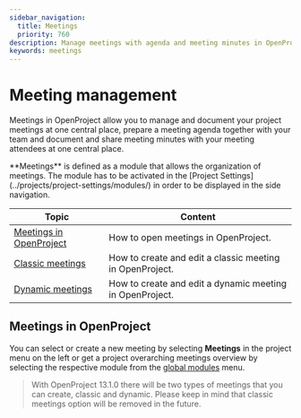 ```yaml
---
sidebar_navigation:
  title: Meetings
  priority: 760
description: Manage meetings with agenda and meeting minutes in OpenProject.
keywords: meetings
---
```


# Meeting management

Meetings in OpenProject allow you to manage and document your project meetings at one central place, prepare a meeting agenda together with your team and document and share meeting minutes with your meeting attendees at one central place.

<div class="glossary">
**Meetings** is defined as a module that allows the organization of meetings. The module has to be activated in the [Project Settings](../projects/project-settings/modules/) in order to be displayed in the side navigation.
</div>

| Topic                                               | Content                                                  |
| --------------------------------------------------- | -------------------------------------------------------- |
| [Meetings in OpenProject](#meetings-in-openproject) | How to open meetings in OpenProject.                     |
| [Classic meetings](#create-a-new-meeting)           | How to create and edit a classic meeting in OpenProject. |
| [Dynamic meetings](#edit-a-meeting)                 | How to create and edit a dynamic meeting in OpenProject. |
## Meetings in OpenProject

You can select or create a new meeting by selecting **Meetings** in the project menu on the left or get a project overarching meetings overview by selecting the respective module from the [global modules](../home/global-modules/) menu. 

>With OpenProject 13.1.0 there will be two types of meetings that you can create, classic and dynamic. Please keep in mind that classic meetings option will be removed in the future. 



